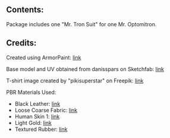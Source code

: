 ## Contents:

Package includes one "Mr. Tron Suit" for one Mr. Optomitron.

## Credits:
Created using ArmorPaint: [link](https://armorpaint.org/)

Base model and UV obtained from danisspars on Sketchfab: [link](https://skfb.ly/oO6UV)

T-shirt image created by "pikisuperstar" on Freepik: [link](https://www.freepik.com/free-vector/gradient-grid-background_49600446.htm)

PBR Materials Used:

 * Black Leather: [link](https://freepbr.com/materials/black-leather-pbr/) 
 * Loose Coarse Fabric: [link](https://freepbr.com/materials/loose-coarse-fabric/)
 * Human Skin 1: [link](https://freepbr.com/materials/human-skin1/)
 * Light Gold: [link](https://freepbr.com/materials/light-gold-pbr-metal-material/)
 * Textured Rubber: [link](https://freepbr.com/materials/textured-rubber-pbr-material/)
